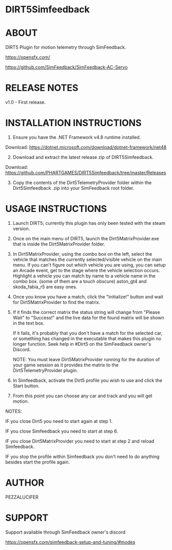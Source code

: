 # DIRT5Simfeedback


ABOUT
=====
DIRT5 Plugin for motion telemetry through SimFeedback.

https://opensfx.com/

https://github.com/SimFeedback/SimFeedback-AC-Servo


RELEASE NOTES
=============
v1.0 - First release.


INSTALLATION INSTRUCTIONS 
=========================

1. Ensure you have the .NET Framework v4.8 runtime installed.

Download: https://dotnet.microsoft.com/download/dotnet-framework/net48

2. Download and extract the latest release zip of DIRT5Simfeedback.

Download: https://github.com/PHARTGAMES/DIRT5Simfeedback/tree/master/Releases

3. Copy the contents of the Dirt5TelemetryProvider folder within the Dirt5Simfeedback .zip into your SimFeedback root folder.


USAGE INSTRUCTIONS 
==================

1. Launch DIRT5; currently this plugin has only been tested with the steam version.

2. Once on the main menu of DIRT5, launch the Dirt5MatrixProvider.exe that is inside the Dirt5MatrixProvider folder.

3. In Dirt5MatrixProvider, using the combo box on the left, select the vehicle that matches the currently selected/visible vehicle on the main menu. If you can't figure out which vehicle you are using, you
can setup an Arcade event, get to the stage where the vehicle selection occurs. Highlight a vehicle you can match by name to a vehicle name in the combo box. (some of them are a touch obscure) aston_gt4 and
skoda_fabia_r5 are easy ones.

4. Once you know you have a match, click the "Initialize!" button and wait for Dirt5MatrixProvider to find the matrix.

5. If it finds the correct matrix the status string will change from "Please Wait" to "Success!" and the live data for the found matrix will be shown in the text box.

   If it fails, it's probably that you don't have a match for the selected car, or something has changed in the executable that makes this plugin no longer function. Seek help in #Dirt5 on the SimFeedback owner's Discord.

   NOTE: You must leave Dirt5MatrixProvider running for the duration of your game session as it provides the matrix to the Dirt5TelemetryProvider plugin.

7. In Simfeedback, activate the Dirt5 profile you wish to use and click the Start button.

8. From this point you can choose any car and track and you will get motion.


NOTES:

IF you close Dirt5 you need to start again at step 1.

IF you close Simfeedback you need to start at step 6.

IF you close Dirt5MatrixProvider you need to start at step 2 and reload Simfeedback.

IF you stop the profile within Simfeedback you don't need to do anything besides start the profile again.


AUTHOR
======

PEZZALUCIFER


SUPPORT
=======

Support available through SimFeedback owner's discord

https://opensfx.com/simfeedback-setup-and-tuning/#modes
